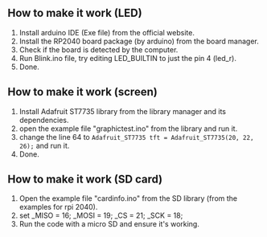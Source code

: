 ## How to make it work (LED)

1. Install arduino IDE (Exe file) from the official website.
2. Install the RP2040 board package (by arduino) from the board manager.
3. Check if the board is detected by the computer.
4. Run Blink.ino file, try editing LED_BUILTIN to just the pin 4 (led_r).
5. Done.

## How to make it work (screen)

1. Install Adafruit ST7735 library from the library manager and its dependencies.
2. open the example file "graphictest.ino" from the library and run it.
3. change the line 64 to `Adafruit_ST7735 tft = Adafruit_ST7735(20, 22, 26);` and run it.
4. Done.

## How to make it work (SD card)

1. Open the example file "cardinfo.ino" from the SD library (from the examples for rpi 2040).
2. set _MISO = 16; _MOSI = 19; _CS = 21; _SCK = 18;
3. Run the code with a micro SD and ensure it's working.
